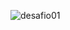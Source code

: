 ![desafio01](https://user-images.githubusercontent.com/60123147/131237645-11e1eb4e-8c9c-4299-a376-a3f3ac93390c.PNG)
